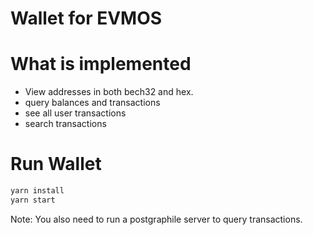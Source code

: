 # Wallet for EVMOS 

# What is implemented
* View addresses in both bech32 and hex.
* query balances and transactions 
* see all user transactions
* search transactions


# Run Wallet
``` sh
yarn install 
yarn start
```

Note: You also need to run a postgraphile server to query transactions. 